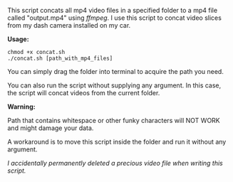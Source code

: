 This script concats all mp4 video files in a specified folder to a mp4 file called "output.mp4" using *ffmpeg*. I use this script to concat video slices from my dash camera installed on my car.

**Usage:**

```
chmod +x concat.sh
./concat.sh [path_with_mp4_files]
```

You can simply drag the folder into terminal to acquire the path you need.

You can also run the script without supplying any argument. In this case, the script will concat videos from the current folder.

**Warning:**

Path that contains whitespace or other funky characters will NOT WORK and might damage your data.

A workaround is to move this script inside the folder and run it without any argument.

*I accidentally permanently deleted a precious video file when writing this script.*
